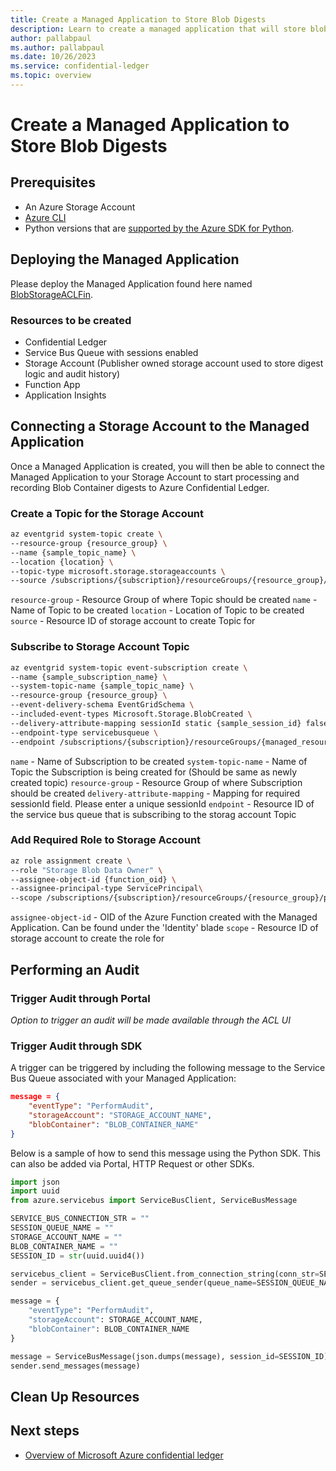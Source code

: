 ```yaml
---
title: Create a Managed Application to Store Blob Digests
description: Learn to create a managed application that will store blob digests to Azure Confidential Ledger
author: pallabpaul
ms.author: pallabpaul
ms.date: 10/26/2023
ms.service: confidential-ledger
ms.topic: overview
---
```


# Create a Managed Application to Store Blob Digests

## Prerequisites

- An Azure Storage Account
- [Azure CLI](/cli/azure/install-azure-cli)
- Python versions that are [supported by the Azure SDK for Python](https://github.com/Azure/azure-sdk-for-python#prerequisites).

## Deploying the Managed Application

Please deploy the Managed Application found here named [BlobStorageACLFin](https://ms.portal.azure.com/#@microsoft.onmicrosoft.com/resource/subscriptions/027da7f8-2fc6-46d4-9be9-560706b60fec/resourceGroups/ppaul-rg/providers/Microsoft.Solutions/applicationDefinitions/BlobStorageACLFin/overview).

### Resources to be created

- Confidential Ledger
- Service Bus Queue with sessions enabled
- Storage Account (Publisher owned storage account used to store digest logic and audit history)
- Function App
- Application Insights

## Connecting a Storage Account to the Managed Application

Once a Managed Application is created, you will then be able to connect the Managed Application to your Storage Account to start processing and recording Blob Container digests to Azure Confidential Ledger.

### Create a Topic for the Storage Account

```bash
az eventgrid system-topic create \
--resource-group {resource_group} \
--name {sample_topic_name} \
--location {location} \
--topic-type microsoft.storage.storageaccounts \
--source /subscriptions/{subscription}/resourceGroups/{resource_group}/providers/Microsoft.Storage/storageAccounts/{storage_account_name}
```

`resource-group` - Resource Group of where Topic should be created
`name` - Name of Topic to be created
`location` - Location of Topic to be created
`source` - Resource ID of storage account to create Topic for

### Subscribe to Storage Account Topic

```bash
az eventgrid system-topic event-subscription create \
--name {sample_subscription_name} \
--system-topic-name {sample_topic_name} \
--resource-group {resource_group} \
--event-delivery-schema EventGridSchema \
--included-event-types Microsoft.Storage.BlobCreated \
--delivery-attribute-mapping sessionId static {sample_session_id} false \
--endpoint-type servicebusqueue \
--endpoint /subscriptions/{subscription}/resourceGroups/{managed_resource_group}/providers/Microsoft.ServiceBus/namespaces/{service_bus_namespace}/queues/{service_bus_queue}
```

`name` - Name of Subscription to be created
`system-topic-name` - Name of Topic the Subscription is being created for (Should be same as newly created topic)
`resource-group` - Resource Group of where Subscription should be created
`delivery-attribute-mapping` - Mapping for required sessionId field. Please enter a unique sessionId
`endpoint` - Resource ID of the service bus queue that is subscribing to the storag account Topic

### Add Required Role to Storage Account

```bash
az role assignment create \
--role "Storage Blob Data Owner" \
--assignee-object-id {function_oid} \
--assignee-principal-type ServicePrincipal\
--scope /subscriptions/{subscription}/resourceGroups/{resource_group}/providers/Microsoft.Storage/storageAccounts/{storage_account_name}
```

`assignee-object-id` - OID of the Azure Function created with the Managed Application. Can be found under the 'Identity' blade
`scope` - Resource ID of storage account to create the role for

## Performing an Audit

### Trigger Audit through Portal

*Option to trigger an audit will be made available through the ACL UI*

### Trigger Audit through SDK

A trigger can be triggered by including the following message to the Service Bus Queue associated with your Managed Application:

```json
message = {
    "eventType": "PerformAudit",
    "storageAccount": "STORAGE_ACCOUNT_NAME",
    "blobContainer": "BLOB_CONTAINER_NAME"
}
```

Below is a sample of how to send this message using the Python SDK. This can also be added via Portal, HTTP Request or other SDKs.


```python
import json
import uuid
from azure.servicebus import ServiceBusClient, ServiceBusMessage

SERVICE_BUS_CONNECTION_STR = ""
SESSION_QUEUE_NAME = ""
STORAGE_ACCOUNT_NAME = ""
BLOB_CONTAINER_NAME = ""
SESSION_ID = str(uuid.uuid4())

servicebus_client = ServiceBusClient.from_connection_string(conn_str=SERVICE_BUS_CONNECTION_STR, logging_enable=True)
sender = servicebus_client.get_queue_sender(queue_name=SESSION_QUEUE_NAME)

message = {
    "eventType": "PerformAudit",
    "storageAccount": STORAGE_ACCOUNT_NAME,
    "blobContainer": BLOB_CONTAINER_NAME
}

message = ServiceBusMessage(json.dumps(message), session_id=SESSION_ID)
sender.send_messages(message)
```

## Clean Up Resources

## Next steps

- [Overview of Microsoft Azure confidential ledger](overview.md)

